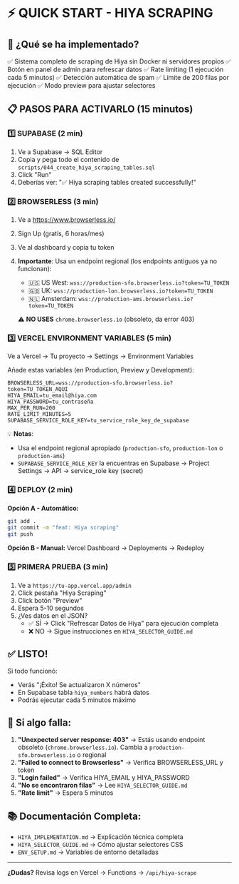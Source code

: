 # ⚡ QUICK START - HIYA SCRAPING

## 🎯 ¿Qué se ha implementado?

✅ Sistema completo de scraping de Hiya sin Docker ni servidores propios
✅ Botón en panel de admin para refrescar datos
✅ Rate limiting (1 ejecución cada 5 minutos)
✅ Detección automática de spam
✅ Límite de 200 filas por ejecución
✅ Modo preview para ajustar selectores

## 📋 PASOS PARA ACTIVARLO (15 minutos)

### 1️⃣ SUPABASE (2 min)

1. Ve a Supabase → SQL Editor
2. Copia y pega todo el contenido de `scripts/044_create_hiya_scraping_tables.sql`
3. Click "Run"
4. Deberías ver: "✅ Hiya scraping tables created successfully!"

### 2️⃣ BROWSERLESS (3 min)

1. Ve a https://www.browserless.io/
2. Sign Up (gratis, 6 horas/mes)
3. Ve al dashboard y copia tu token
4. **Importante**: Usa un endpoint regional (los endpoints antiguos ya no funcionan):
   - 🇺🇸 US West: `wss://production-sfo.browserless.io?token=TU_TOKEN`
   - 🇬🇧 UK: `wss://production-lon.browserless.io?token=TU_TOKEN`
   - 🇳🇱 Amsterdam: `wss://production-ams.browserless.io?token=TU_TOKEN`
   
   ⚠️ **NO USES** `chrome.browserless.io` (obsoleto, da error 403)

### 3️⃣ VERCEL ENVIRONMENT VARIABLES (5 min)

Ve a Vercel → Tu proyecto → Settings → Environment Variables

Añade estas variables (en Production, Preview y Development):

```
BROWSERLESS_URL=wss://production-sfo.browserless.io?token=TU_TOKEN_AQUI
HIYA_EMAIL=tu_email@hiya.com
HIYA_PASSWORD=tu_contraseña
MAX_PER_RUN=200
RATE_LIMIT_MINUTES=5
SUPABASE_SERVICE_ROLE_KEY=tu_service_role_key_de_supabase
```

💡 **Notas**:
- Usa el endpoint regional apropiado (`production-sfo`, `production-lon` o `production-ams`)
- `SUPABASE_SERVICE_ROLE_KEY` la encuentras en Supabase → Project Settings → API → service_role key (secret)

### 4️⃣ DEPLOY (2 min)

**Opción A - Automático:**
```bash
git add .
git commit -m "feat: Hiya scraping"
git push
```

**Opción B - Manual:**
Vercel Dashboard → Deployments → Redeploy

### 5️⃣ PRIMERA PRUEBA (3 min)

1. Ve a `https://tu-app.vercel.app/admin`
2. Click pestaña "Hiya Scraping"
3. Click botón "Preview"
4. Espera 5-10 segundos
5. ¿Ves datos en el JSON?
   - ✅ SÍ → Click "Refrescar Datos de Hiya" para ejecución completa
   - ❌ NO → Sigue instrucciones en `HIYA_SELECTOR_GUIDE.md`

## ✅ LISTO!

Si todo funcionó:
- Verás "¡Éxito! Se actualizaron X números"
- En Supabase tabla `hiya_numbers` habrá datos
- Podrás ejecutar cada 5 minutos máximo

## 🐛 Si algo falla:

1. **"Unexpected server response: 403"** → Estás usando endpoint obsoleto (`chrome.browserless.io`). Cambia a `production-sfo.browserless.io` o regional
2. **"Failed to connect to Browserless"** → Verifica BROWSERLESS_URL y token
3. **"Login failed"** → Verifica HIYA_EMAIL y HIYA_PASSWORD
4. **"No se encontraron filas"** → Lee `HIYA_SELECTOR_GUIDE.md`
5. **"Rate limit"** → Espera 5 minutos

## 📚 Documentación Completa:

- `HIYA_IMPLEMENTATION.md` → Explicación técnica completa
- `HIYA_SELECTOR_GUIDE.md` → Cómo ajustar selectores CSS
- `ENV_SETUP.md` → Variables de entorno detalladas

---

**¿Dudas?** Revisa logs en Vercel → Functions → `/api/hiya-scrape`

